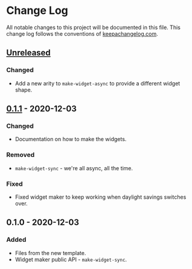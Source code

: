 # Change Log
All notable changes to this project will be documented in this file. This change log follows the conventions of [keepachangelog.com](http://keepachangelog.com/).

## [Unreleased]
### Changed
- Add a new arity to `make-widget-async` to provide a different widget shape.

## [0.1.1] - 2020-12-03
### Changed
- Documentation on how to make the widgets.

### Removed
- `make-widget-sync` - we're all async, all the time.

### Fixed
- Fixed widget maker to keep working when daylight savings switches over.

## 0.1.0 - 2020-12-03
### Added
- Files from the new template.
- Widget maker public API - `make-widget-sync`.

[Unreleased]: https://github.com/your-name/gfx/compare/0.1.1...HEAD
[0.1.1]: https://github.com/your-name/gfx/compare/0.1.0...0.1.1
